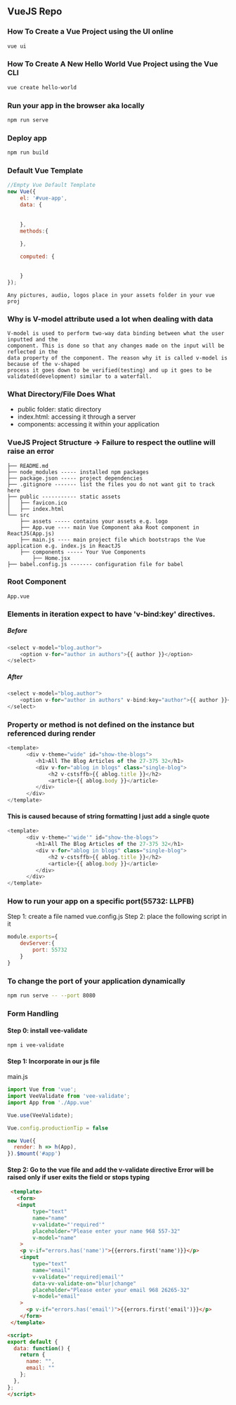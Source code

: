 ## VueJS Repo
### How To Create a Vue Project using the UI online
```bash
vue ui
```

### How To Create A New Hello World Vue Project using the Vue CLI
```bash
vue create hello-world
```

### Run your app in the browser aka locally
```bash
npm run serve
```

### Deploy app
```bash
npm run build
```

### Default Vue Template
```javascript
//Empty Vue Default Template
new Vue({
	el: '#vue-app',
	data: {
		
		
	},
	methods:{
	 
	},

	computed: {
		

	}
});
```
```
Any pictures, audio, logos place in your assets folder in your vue proj
```

### Why is V-model attribute used a lot when dealing with data
```
V-model is used to perform two-way data binding between what the user inputted and the
component. This is done so that any changes made on the input will be reflected in the 
data property of the component. The reason why it is called v-model is because of the v-shaped
process it goes down to be verified(testing) and up it goes to be validated(development) similar to a waterfall.
```

### What Directory/File Does What
- public folder: static directory 
- index.html: accessing it through a server
- components: accessing it within your application


### VueJS Project Structure -> Failure to respect the outline will raise an error
```
├── README.md
├── node_modules ----- installed npm packages
├── package.json ----- project dependencies
├── .gitignore ------- list the files you do not want git to track here
├── public ----------- static assets
│   ├── favicon.ico
│   ├── index.html
└── src
    ├── assets ----- contains your assets e.g. logo
    ├── App.vue ---- main Vue Component aka Root component in ReactJS(App.js)
    ├── main.js ---- main project file which bootstraps the Vue application e.g. index.js in ReactJS
    ├── components ----- Your Vue Components
        ├── Home.jsx
├── babel.config.js ------- configuration file for babel
```

### Root Component
```
App.vue
```

### Elements in iteration expect to have 'v-bind:key' directives.
##### Before
```js
<select v-model="blog.author">
    <option v-for="author in authors">{{ author }}</option>
</select>
```
##### After
```js
<select v-model="blog.author">
    <option v-for="author in authors" v-bind:key="author">{{ author }}</option>
</select>
```

### Property or method is not defined on the instance but referenced during render
```js
<template>
      <div v-theme="wide" id="show-the-blogs">
         <h1>All The Blog Articles of the 27-375 32</h1>
         <div v-for="ablog in blogs" class="single-blog">
             <h2 v-cstsffb>{{ ablog.title }}</h2>
             <article>{{ ablog.body }}</article>
         </div>
      </div>
</template>
```

#### This is caused because of string formatting I just add a single quote
```js
<template>
      <div v-theme="'wide'" id="show-the-blogs">
         <h1>All The Blog Articles of the 27-375 32</h1>
         <div v-for="ablog in blogs" class="single-blog">
             <h2 v-cstsffb>{{ ablog.title }}</h2>
             <article>{{ ablog.body }}</article>
         </div>
      </div>
</template>
```


### How to run your app on a specific port(55732: LLPFB)
Step 1: create a file named vue.config.js
Step 2: place the following script in it
```js
module.exports={
	devServer:{
		port: 55732
	}
}
```

### To change the port of your application dynamically
```bash
npm run serve -- --port 8080
```


### Form Handling

#### Step 0: install vee-validate
```bash
npm i vee-validate
```

#### Step 1: Incorporate in our js file
main.js
```js
import Vue from 'vue';
import VeeValidate from 'vee-validate';
import App from './App.vue'

Vue.use(VeeValidate);

Vue.config.productionTip = false

new Vue({
  render: h => h(App),
}).$mount('#app')
```

#### Step 2: Go to the vue file and add the v-validate directive Error will be raised only if user exits the field or stops typing

```html
 <template>
   <form>
   <input
        type="text"
        name="name"
        v-validate="'required'"
        placeholder="Please enter your name 968 557-32"
		v-model="name"
	>
	<p v-if="errors.has('name')">{{errors.first('name')}}</p>
	<input 
        type="text"
        name="email"
        v-validate="'required|email'"
		data-vv-validate-on="blur|change"
        placeholder="Please enter your email 968 26265-32"
		v-model="email"
	>
	  <p v-if="errors.has('email')">{{errors.first('email')}}</p>
    </form>
 </template>

<script>
export default {
  data: function() {
    return {
	  name: "",
	  email: ""
    };
  },
};
</script>
``` 

